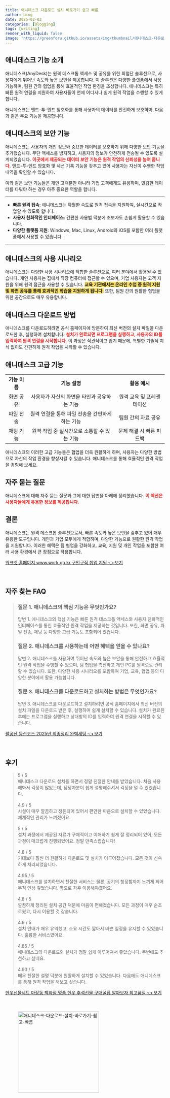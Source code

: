 ```yaml
---
title: 애니데스크 다운로드 설치 바로가기 쉽고 빠름
author: bing
date: 2025-02-02
categories: [Blogging]
tags: [writing]
render_with_liquid: false
image: 'https://greenforu.github.io/assets/img/thumbnail/애니데스크-다운로드-설치-바로가기-쉽고-빠름.webp'
---
```



<h2 id='애니데스크_기능_소개'>애니데스크 기능 소개</h2>

<p>애니데스크(AnyDesk)는 원격 데스크톱 액세스 및 공유를 위한 최첨단 솔루션으로, 사용자에게 뛰어난 속도와 높은 보안을 제공합니다. 이 솔루션은 다양한 플랫폼에서 사용 가능하며, 팀원 간의 협업을 통해 효율적인 작업 환경을 조성합니다. 애니데스크는 특히 빠른 원격 연결을 지원하여 사용자들이 언제 어디서나 쉽게 원격 작업을 수행할 수 있게 합니다.</p>

<p>애니데스크는 엔드-투-엔드 암호화를 통해 사용자의 데이터를 안전하게 보호하며, 다음과 같은 주요 기능을 제공합니다.</p>

<h2 id='애니데스크의_보안_기능'>애니데스크의 보안 기능</h2>

<p>애니데스크는 사용자의 개인 정보와 중요한 데이터를 보호하기 위해 다양한 보안 기능을 추가했습니다. 무단 액세스를 방지하고, 사용자의 정보가 안전하게 전송될 수 있도록 설계되었습니다. <b><span style="color: #ee2323;">이곳에서 제공되는 데이터 보안 기능은 원격 작업의 신뢰성을 높여 줍니다.</span></b> 엔드-투-엔드 암호화 및 세션 기록 기능을 갖추고 있어 사용자는 자신이 수행한 작업 내역을 확인할 수 있습니다.</p>

<p>이와 같은 보안 기능들은 개인 고객뿐만 아니라 기업 고객에게도 유용하며, 민감한 데이터를 다뤄야 하는 경우 아주 중요한 역할을 합니다.</p>

<hr />

<ul>
    <li><b>빠른 원격 접속</b>: 애니데스크는 탁월한 속도로 원격 접속을 지원하여, 실시간으로 작업할 수 있도록 합니다.</li>
    <li><b>사용자 친화적인 인터페이스</b>: 간편한 사용법 덕분에 초보자도 손쉽게 활용할 수 있습니다.</li>
    <li><b>다양한 플랫폼 지원</b>: Windows, Mac, Linux, Android와 iOS를 포함한 여러 플랫폼에서 사용할 수 있습니다.</li>
</ul>

<hr />

<h2 id='애니데스크의_사용_시나리오'>애니데스크의 사용 시나리오</h2>

<p>애니데스크는 다양한 사용 시나리오에 적합한 솔루션으로, 여러 분야에서 활용될 수 있습니다. 개인 사용자는 집에서 직장 컴퓨터에 접근할 수 있으며, 기업 사용자는 고객 지원을 위해 원격 접근을 사용할 수 있습니다. <b><span style="background-color: #ffe066;">교육 기관에서는 온라인 수업 중 원격 지원 및 화면 공유를 통해 효과적인 학습을 지원하게 됩니다.</span></b> 또한, 팀원 간의 원활한 협업을 위한 공간으로도 매우 유용합니다.</p>

<h2 id='애니데스크_다운로드_방법'>애니데스크 다운로드 방법</h2>

<p>애니데스크를 다운로드하려면 공식 홈페이지에 방문하여 최신 버전의 설치 파일을 다운로드한 후, 실행하여 설치합니다. <b><span style="color: #ee2323;">설치가 완료되면 프로그램을 실행하고, 사용자의 ID를 입력하여 원격 연결을 시작합니다.</span></b> 이 과정은 직관적이고 쉽기 때문에, 특별한 기술적 지식 없이도 간편하게 원격 작업을 시작할 수 있습니다.</p>

<h2 id='애니데스크_고급_기능'>애니데스크 고급 기능</h2>

<table>
    <tr>
        <td style="text-align: center; height: 17px;"><b>기능 이름</b></td>
        <td style="text-align: center; height: 17px;"><b>기능 설명</b></td>
        <td style="text-align: center; height: 17px;"><b>활용 예시</b></td>
    </tr>
    <tr>
        <td style="text-align: center; height: 17px;">화면 공유</td>
        <td style="text-align: center; height: 17px;">사용자가 자신의 화면을 타인과 공유하는 기능</td>
        <td style="text-align: center; height: 17px;">원격 교육 및 프레젠테이션</td>
    </tr>
    <tr>
        <td style="text-align: center; height: 17px;">파일 전송</td>
        <td style="text-align: center; height: 17px;">원격 연결을 통해 파일 전송을 간편하게 하는 기능</td>
        <td style="text-align: center; height: 17px;">팀원 간의 자료 공유</td>
    </tr>
    <tr>
        <td style="text-align: center; height: 17px;">채팅 기능</td>
        <td style="text-align: center; height: 17px;">원격 작업 중 실시간으로 소통할 수 있는 기능</td>
        <td style="text-align: center; height: 17px;">문제 해결 시 빠른 피드백</td>
    </tr>
</table>

<p>애니데스크의 이러한 고급 기능들은 협업을 더욱 원활하게 하며, 사용자는 다양한 방법으로 자신의 작업 환경을 향상시킬 수 있습니다. 애니데스크를 통해 효율적인 원격 작업을 경험해 보세요.</p>

<h2 id='자주_묻는_질문'>자주 묻는 질문</h2>

<p>애니데스크에 대해 자주 묻는 질문과 그에 대한 답변을 아래에 정리했습니다. <b><span style="color: #ee2323;">이 섹션은 사용자들에게 유용한 정보를 제공합니다.</span></b></p>

<h2 id='결론'>결론</h2>

<p>애니데스크는 원격 데스크톱 솔루션으로서, 빠른 속도와 높은 보안을 갖추고 있어 매우 유용한 도구입니다. 개인과 기업 모두에게 적합하며, 다양한 기능으로 원활한 원격 작업을 지원합니다. 이러한 혜택은 팀 협업을 강화하고, 교육, 지원 및 개인 작업을 포함한 여러 사용 환경에서 큰 장점으로 작용합니다.</p>


<p><a class="click-button" title="워크넷 홈페이지 www.work.go.kr 구인구직 취업 지원" href="https://greenforu.github.io/posts/%EC%9B%8C%ED%81%AC%EB%84%B7-%ED%99%88%ED%8E%98%EC%9D%B4%EC%A7%80-www.work.go.kr-%EA%B5%AC%EC%9D%B8%EA%B5%AC%EC%A7%81-%EC%B7%A8%EC%97%85-%EC%A7%80%EC%9B%90/" rel="dofollow">워크넷 홈페이지 www.work.go.kr 구인구직 취업 지원 👈 보기</a></p><br>
<h2 id='자주_찾는_FAQ'>자주 찾는 FAQ</h2>
<div itemscope="" itemtype="https://schema.org/FAQPage"> 
<blockquote> 
<div itemscope="" itemprop="mainEntity" itemtype="https://schema.org/Question"> 
<h3 itemprop="name">질문 1. 애니데스크의 핵심 기능은 무엇인가요?</h3> 
<div itemscope="" itemprop="acceptedAnswer" itemtype="https://schema.org/Answer"> 
<span itemprop="text"> 
<p>답변 1. 애니데스크의 핵심 기능은 빠른 원격 데스크톱 액세스와 사용자 친화적인 인터페이스를 통한 효율적인 원격 작업을 제공하는 것입니다. 또한, 화면 공유, 파일 전송, 채팅 등 다양한 고급 기능도 포함되어 있습니다.</p> 
</span> 
</div> 
</div> 

<div itemscope="" itemprop="mainEntity" itemtype="https://schema.org/Question"> 
<h3 itemprop="name">질문 2. 애니데스크를 사용하는데 어떤 혜택을 얻을 수 있나요?</h3> 
<div itemscope="" itemprop="acceptedAnswer" itemtype="https://schema.org/Answer"> 
<span itemprop="text"> 
<p>답변 2. 애니데스크를 사용하여 뛰어난 속도와 높은 보안을 통해 안전하고 효율적인 원격 작업을 수행할 수 있으며, 팀 협업을 촉진하고 개인 PC를 원격으로 관리할 수 있습니다. 또한, 다양한 사용 시나리오를 포함하여 기업, 교육, 협업 등의 다양한 분야에서 활용 가능합니다.</p> 
</span> 
</div> 
</div> 

<div itemscope="" itemprop="mainEntity" itemtype="https://schema.org/Question"> 
<h3 itemprop="name">질문 3. 애니데스크를 다운로드하고 설치하는 방법은 무엇인가요?</h3> 
<div itemscope="" itemprop="acceptedAnswer" itemtype="https://schema.org/Answer"> 
<span itemprop="text"> 
<p>답변 3. 애니데스크를 다운로드하고 설치하려면 공식 홈페이지에서 최신 버전의 설치 파일을 다운로드 받은 후, 실행하여 쉽게 설치할 수 있습니다. 설치가 완료된 후에는 프로그램을 실행하고 상대방의 ID를 입력하여 원격 연결을 시작할 수 있습니다.</p> 
</span> 
</div> 
</div> 
</blockquote> 
</div>
<p><a class="click-button" title="팔공산 등산코스 2025년 최종정리 완벽세팅" href="https://greenforu.github.io/posts/%ED%8C%94%EA%B3%B5%EC%82%B0-%EB%93%B1%EC%82%B0%EC%BD%94%EC%8A%A4-2025%EB%85%84-%EC%B5%9C%EC%A2%85%EC%A0%95%EB%A6%AC-%EC%99%84%EB%B2%BD%EC%84%B8%ED%8C%85/" rel="dofollow">팔공산 등산코스 2025년 최종정리 완벽세팅 👈 보기</a></p><br>
<h2 id='후기'>후기</h2>
<div itemscope itemtype="https://schema.org/Product">
  <blockquote>
  <div itemprop="review" itemscope itemtype="https://schema.org/Review">
      <div itemprop="reviewRating" itemscope itemtype="https://schema.org/Rating"> <span itemprop="ratingValue">5</span> / <span itemprop="bestRating">5</span> </div>
      <span itemprop="reviewBody">애니데스크 다운로드 설치를 하면서 정말 친절한 안내를 받았습니다. 처음 사용해봐서 걱정이 많았는데, 담당자분이 쉽게 설명해주셔서 걱정을 덜 수 있었습니다.</span>
  </div>
  <br>
  <div itemprop="review" itemscope itemtype="https://schema.org/Review">
      <div itemprop="reviewRating" itemscope itemtype="https://schema.org/Rating"> <span itemprop="ratingValue">4.9</span> / <span itemprop="bestRating">5</span> </div>
      <span itemprop="reviewBody">시설이 매우 깔끔하고 정돈되어 있어서 편안한 마음으로 설치할 수 있었습니다. 체계적인 관리가 느껴졌어요.</span>
  </div>
  <br>
  <div itemprop="review" itemscope itemtype="https://schema.org/Review">
      <div itemprop="reviewRating" itemscope itemtype="https://schema.org/Rating"> <span itemprop="ratingValue">5</span> / <span itemprop="bestRating">5</span> </div>
      <span itemprop="reviewBody">설치 과정에서 제공된 자료가 구체적이고 이해하기 쉽게 잘 정리되어 있어, 모든 과정이 매끄럽게 진행되었어요. 정말 만족스럽습니다!</span>
  </div>
  <br>
  <div itemprop="review" itemscope itemtype="https://schema.org/Review">
      <div itemprop="reviewRating" itemscope itemtype="https://schema.org/Rating"> <span itemprop="ratingValue">4.8</span> / <span itemprop="bestRating">5</span> </div>
      <span itemprop="reviewBody">기대보다 훨씬 더 원활하게 다운로드 및 설치가 이루어졌습니다. 모든 것이 신속하게 처리되었습니다.</span>
  </div>
  <br>
  <div itemprop="review" itemscope itemtype="https://schema.org/Review">
      <div itemprop="reviewRating" itemscope itemtype="https://schema.org/Rating"> <span itemprop="ratingValue">4.95</span> / <span itemprop="bestRating">5</span> </div>
      <span itemprop="reviewBody">애니데스크를 설치하면서 친절한 서비스는 물론, 공기의 청정함까지 느끼게 되어 무척 인상 깊었습니다. 앞으로 자주 이용해야겠어요.</span>
  </div>
  <br>
  <div itemprop="review" itemscope itemtype="https://schema.org/Review">
      <div itemprop="reviewRating" itemscope itemtype="https://schema.org/Rating"> <span itemprop="ratingValue">4.8</span> / <span itemprop="bestRating">5</span> </div>
      <span itemprop="reviewBody">깔끔하게 정리된 설치 공간 덕분에 마음이 편해졌습니다. 모든 과정이 매우 순조로웠고, 다시 이용할 것 같습니다.</span>
  </div>
  <br>
  <div itemprop="review" itemscope itemtype="https://schema.org/Review">
      <div itemprop="reviewRating" itemscope itemtype="https://schema.org/Rating"> <span itemprop="ratingValue">4.9</span> / <span itemprop="bestRating">5</span> </div>
      <span itemprop="reviewBody">설치 안내가 매우 유익했고, 소요 시간도 짧아서 바쁜 일정을 유지할 수 있었습니다. 훌륭한 서비스였어요.</span>
  </div>
  <br>
  <div itemprop="review" itemscope itemtype="https://schema.org/Review">
      <div itemprop="reviewRating" itemscope itemtype="https://schema.org/Rating"> <span itemprop="ratingValue">4.85</span> / <span itemprop="bestRating">5</span> </div>
      <span itemprop="reviewBody">애니데스크의 다운로드와 설치가 정말 쉽게 이루어져서 좋았습니다. 주변에도 추천하고 싶네요.</span>
  </div>
  <br>
  <div itemprop="review" itemscope itemtype="https://schema.org/Review">
      <div itemprop="reviewRating" itemscope itemtype="https://schema.org/Rating"> <span itemprop="ratingValue">4.93</span> / <span itemprop="bestRating">5</span> </div>
      <span itemprop="reviewBody">매우 친절한 설명 덕분에 원활하게 설치할 수 있었습니다. 다음에도 애니데스크를 통해 원격 작업을 해보고 싶습니다.</span>
  </div>
  </blockquote>
</div>
<p><a class="click-button" title="한우선물세트 마장동 백화점 명품 한우 추석선물 구매꿀팁 알아보자 최고품질" href="https://greenforu.github.io/posts/%ED%95%9C%EC%9A%B0%EC%84%A0%EB%AC%BC%EC%84%B8%ED%8A%B8-%EB%A7%88%EC%9E%A5%EB%8F%99-%EB%B0%B1%ED%99%94%EC%A0%90-%EB%AA%85%ED%92%88-%ED%95%9C%EC%9A%B0-%EC%B6%94%EC%84%9D%EC%84%A0%EB%AC%BC-%EA%B5%AC%EB%A7%A4%EA%BF%80%ED%8C%81-%EC%95%8C%EC%95%84%EB%B3%B4%EC%9E%90-%EC%B5%9C%EA%B3%A0%ED%92%88%EC%A7%88/" rel="dofollow">한우선물세트 마장동 백화점 명품 한우 추석선물 구매꿀팁 알아보자 최고품질 👈 보기</a></p><br>
<figure class="image"><img src="https://greenforu.github.io/assets/img/thumbnail/애니데스크-다운로드-설치-바로가기-쉽고-빠름.webp" alt="애니데스크-다운로드-설치-바로가기-쉽고-빠름" width="256" height="256"></figure>